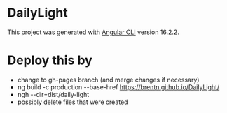 # DailyLight

This project was generated with [Angular CLI](https://github.com/angular/angular-cli) version 16.2.2.


# Deploy this by
 - change to gh-pages branch (and merge changes if necessary)
 - ng build -c production --base-href https://brentn.github.io/DailyLight/
 - ngh --dir=dist/daily-light
 - possibly delete files that were created
